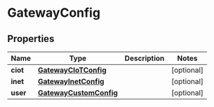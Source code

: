 

# GatewayConfig


## Properties

Name | Type | Description | Notes
------------ | ------------- | ------------- | -------------
**ciot** | [**GatewayCIoTConfig**](GatewayCIoTConfig.md) |  |  [optional]
**inet** | [**GatewayInetConfig**](GatewayInetConfig.md) |  |  [optional]
**user** | [**GatewayCustomConfig**](GatewayCustomConfig.md) |  |  [optional]



